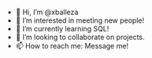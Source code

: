 - 👋 Hi, I’m @xballeza
- 👀 I’m interested in meeting new people!
- 🌱 I’m currently learning SQL!
- 💞️ I’m looking to collaborate on projects.
- 📫 How to reach me: Message me!

<!---
xballeza/xballeza is a ✨ special ✨ repository because its `README.md` (this file) appears on your GitHub profile.
You can click the Preview link to take a look at your changes.
--->
